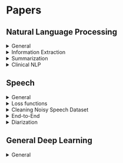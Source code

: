 Papers
=================


## Natural Language Processing


<details><summary> General </summary>

[Natural Language Processing with Small Feed-Forward Networks](https://arxiv.org/pdf/1708.00214v1.pdf) (google 2017)

Shows that small shallow ffNN can achieve good results
Uses character embedding rather than word

**Explores:**  
Quantization  
Bloom Mapped word clusters  :punch:  
Selected features: character bigram features :punch:  
Pipelining(Using an auxiliary task)  

**For Diff NLP tasks**  
Language Identification  
POS tagging  
Word Segmentation  
Preordering    
</details>


<details><summary> Information Extraction </summary>

Types:
- Event Extraction:
	- that it can have several event
types and multiple events per input.
- Information Extraction:
	- In general we assume, we only have a single event type and assume
there is zero or one event mentioned in the input,
which is an easier task

Datasets
- IE Datasets:
	- ATIS:
	  - ~5k training, ~900 testing
	  - natural language requests to a simulated airline booking system
	  - Each word is labeled with one of several classes, e.g. departure city, arrival city, cost, etc.
	- MIT restaurant:
		- ~7600 train, ~1500 testing
		- Ratings and amenities
		- 10 fields
	- Movie corpus:
		- ~9700 train, ~2400 testing
		- Actors and plots
		- 8 fields
	- Above 3 contains token-level labels in BIO format
- EE datasets:
	- ACE 2005 dataset:
		- :punch:

Approaches:
- Closed or Traditional IE:
	- purely supervised learning with engineered word-level and syntactic features
	- weakly supervised multiple-instance learning:
		- where negative examples are automatically generated from non-annotated entity pairs within a
	sentence. 
		- small size of many annotated datasets: bootstrapping supervised systems from a high-precision
	seed patterns
		- Some contributions brought this approach to the extreme, with
	**self-training methods** that automatically generate their own training data
		- One of the major issues with semi-supervised approaches, both bootstrapped
	and self-supervised, is **semantic drift**, which occurs when erroneous patterns are
	learnt and lead to erroneous triples which, in turn, generate problematic patterns
	where the meaning of the original pattern is substantially altered.
		- NELL “never-ending learning” paradigm.
	- distant supervision paradigm:
		- distantly supervised systems generate a lot of noisy pattern-based features using triples from (possibly human-contributed) knowledge resources, and then combine all these features using supervised classifiers.
	- Statistical Relational Learning paradigm:
		- to couple actual IE with relational inference over knowledge
	bases (Wang and Cohen, 2015), or leverage end-to-end deep neural network models
	to frame the relation extraction task
- Open IE:
	- not only is it fully unsupervised, but it does not even rely on a
	predefined entity or relation inventory at all. 
	- open and unconstrained extraction of an unspecified set of relations, which is not
	given as input, but rather obtained as a by-product of the extraction process. The
	sole input of an OIE system is a large, usually Web-scale, textual corpus.
	:punch:
- Universal schemas:
	- combination of open and closed IE
	- :punch:

[End-to-End Information Extraction without Token-Level Supervision](https://aclweb.org/anthology/W17-4606) (TUDenmark, Tradeshift 2017)

Code: https://github.com/rasmusbergpalm/e2e-ie-release

IE without token level labels using pointers \
Achieve results close to baseline which is uses token-level labels

Baseline:
- 2 layer, Bi-LSTM -> LSTM (128 hidden, 128 emb, Adam)
- BIO labels
- AITS F1: 0.9456

Data:
- Joined multiple output for single lable with commas (multiple diestination)
- Used frequent 10 labesl for ATIS, and all the labels from MIT and Movie corpus.
- prepend inputs with commas to get in the output, LOL

Proposed model:
- Different implementaiton that the originial pointers
- Output is content rather than the position :punch:
- 1 shared encoder
- K decoders one for each type of information to be  extracted
- The output at each time step is a probability distribution over one-hot encoded input.

Modifications:
- For restaraunt data:
	- the parametes were doubles and droupout was used
	- Added "summarizer LSTM" to each decoder ? :punch:
	- last hidden state of summ LSTM is appended to each input of the summarizer

Related work:
- EE model:
	- :punch: Nguyen et al. (2016)
- Generate word level tokens using searching similar words

Cons:
- can only produce words in the input, shouldnt normalize the input data (dates)


[Attend, Copy, Parse End-to-end information extraction from documents](https://arxiv.org/pdf/1812.07248.pdf) (Tradeshift 2017)

Extract information from images of business documents, invoices \ 
Uses images, words and the word's position to extract output strings \
Some modification in loss function and regularization which might be interesting :punch:


</details>








<details><summary> Summarization </summary>

http://nlpprogress.com/english/summarization.html

Datasets:
- Coversation Dataset: AMI corpus
- The Argumentative Dialogue Summary Corpus
(Misra et al. 2015) consist of 225 summaries, 5
different summaries produced by trained summarizers, of 45 dialogue excerpts on topics like gun
control, gay marriage, the death penalty and abortion. This was used for experiments and evaluations.
- CNN/Daily Mail Dataset
The dataset used by See et al. (2017) was the
CNN/Daily Mail dataset (Hermann et al., 2015;
Nallapati et al., 2016), which contains online
news articles (781 tokens on average) paired with
multi-sentence summaries (3.75 sentences or 56
tokens on average).
- The DUC corpus8
comes in two parts: the 2003
corpus consisting of 624 document, summary
pairs and the 2004 corpus consisting of 500 pairs.
- Gigaword corpus contains about 3.8M training examples

Compared to MT, here the target is shorter than the input, we want a lossy translation and one-to-one word level alignemnt is less obvious here

Two types of repetition avoidance:
- Intra-decoder attention as used in the above-mentioned paper, to let the decoder access its history (attending over all past decoder states).
- Coverage mechanism, which discourages repeatedly attending to the same area of the input sequence: See Get To The Point: Summarization with Pointer-Generator Networks by See and Manning for the coverage loss (note that the attention here incorporates the coverage vector in a different way).

Trends:
- Extractive sentence selection
- RL loss + ML loss
- Pointer generator
- coverage mechanism
- Intra-decoder attention
- Embedding sharing across encoder, decoder input, and decoder output.
- Initialization with pre-trained word embeddings.
- Teacher forcing ratio.


[Automatic Community Creation for Abstractive Spoken Conversation Summarization](https://www.aclweb.org/anthology/W17-4506) (Italy, 2017)

Poorly written paper. \
This paper focuses on Template based summarization which needs links between summary and conversation (we need this anyway). \
Describes a way to find links from human generated summary and conversation which can be used for training.

Pipeline: Community creation, template generation, ranker training, and summary generation components.

Template generation: Generate templates from summaries by (POS tagging -> dependency parsing -> wordnet -> clustering -> word graph algorithm

Community creation: Similar to topic extraction. Here they explore different way to cluster sentences

Summary generation: topic segmentation, template identification (for each topic I guess), extract slot fillers, fill the template with fillers

Sentence Ranking: Ranking filled template sentences with n-grams pos and tokens. This is dont to prevent repetetion of information.


[A Neural Attention Model for Sentence Summarization](https://aclweb.org/anthology/D15-1044) (FB, 2015)

Dataset: headline generation in Gigaword 4 million articles and DUC-2004,2003 shared task \
One of the first good deep learning based abstractive summarization paper

The model shows significant performance gains on the DUC-2004 shared task compared with several strong baselines.

attention-based encoder + beam-search decoder \
Fixed vocabulary \
Output length is fixed \
Abstractive summarization = finding optimal sequence of N words from vocaublary \
Extractive summarization = finding optimal sequence of N words from input (this can be sentence compression if we place constrains on the output sequence order) \
Here they generate yi+1 using input x, and previous c window summary yc by using conditional log prob and markov assumption. \
Modelling the local conditional distribution. -> conditional language model (neutal machine translation) \

Neural machin translation: models the distribution directly instead of spliting and estimating individually. \

Here the encoder takes yc and x as input to produce prob of yi+1.

They consider:
- bag-of-words enc
- conv encoder
- attention enc

Decoding:
- viterbi decoding, is tractable but takes a lot of time.
- replace argmax with greedy/deterministic approaches- although bad is effective and fast.
- beam serch is an comprimise between the two (here it is simpler than phrase-based MT)

Extension:
- this is bad for unseen proper nouns 
- To solve this they add additional feature to the final word probability and combine them with weight to get the final score. 
- these features encourage using a word from the input.

"The minibatches
are grouped by input length. After each epoch, we
renormalize the embedding tables"


[Abstractive Text Summarization using Sequence-to-sequence RNNs and Beyond](https://arxiv.org/pdf/1602.06023.pdf) (IBM, 2016)

Gigaword, DUC, CNN daily mail

Attentional EncoderDecoder Recurrent Neural Networks \
We
propose several novel models that address
critical problems in summarization that
are not adequately modeled by the basic
architecture, such as modeling key-words,
capturing the hierarchy of sentence-toword structure, and emitting words that
are rare or unseen at training time.

Basic model:
- The encoder consists of a bidirectional GRU-RNN
- decoder
consists of a uni-directional GRU-RNN with the
same hidden-state size as that of the encoder
-  attention mechanism over the source-hidden
states and a soft-max layer over target vocabulary to generate word
- Large vocabulary trick: decoder-vocabulary of each mini-batch is restricted to words in the source documents of that
batch.
- In addition, the most frequent words in the
target dictionary are added until the vocabulary
reaches a fixed size.
- reduces softmax size (computational bottle-neck) and helps modelling by restricting vocab

Extensions:
- Keyword capturing: word-embeddings-based representation of the input document and capture additional linguistic features for encoder
- Switching Generator-Pointer
- Hierarchical Document
Structure with Hierarchical Attention: if source is long: bi-dir RNNs on the source side, one at the word level
and the other at the sentence level. The attention
mechanism operates at both levels simultaneously.
- sentence positional embedding
- If the summary is long there is a repetition problem- Use temporal attention to solve it "keeps track of past attentional weights
of the decoder and expliticly discourages it from
attending to the same parts of the document in future time steps"

[Get To The Point: Summarization with Pointer-Generator Networks](https://arxiv.org/pdf/1704.04368.pdf) (brain, 2017)

A subset of IBM, 2016 paper. Explores pointer generator and coverage mechanism. \
Scores are better than their paper though: 
"Those works train their pointer components to activate only for out-of-vocabulary words
or named entities (whereas we allow our model to
freely learn when to use the pointer), and they do
not mix the probabilities from the copy distribution and the vocabulary distribution. We believe
the mixture approach described here is better for
abstractive summarization"


[Controlling Decoding for More Abstractive Summaries with Copy-Based Networks](https://arxiv.org/abs/1803.07038) (stonybrook ,2018)

:punch:

analysis on pointer-generators

[A DEEP REINFORCED MODEL FOR ABSTRACTIVE SUMMARIZATION](https://arxiv.org/pdf/1705.04304.pdf) (salesforce 2017)

RL loss + ML loss \
uses pointers too

:punch:

[Generative Adversarial Network for Abstractive Text Summarization.](https://arxiv.org/pdf/1711.09357.pdf) (china, 2017)

G: attention + pointer generator network

1. Train G till -- more realistic and high quality summaries
2. Train and fix D
3. Train G

D: CNN + max-overtime pooling

G: loss = policy gradient + maximum likliehood \
pg: REINFORCE algorithm and take the estimated probability of being human generated by the discriminator D as the reward -- Since the Discriminator can only score a fully generated sequence, following (Yu et al. 2016), we use Monte Carlo Tree Search (MCTS) to evaluate the reward for an intermediate state :punch:

D: usuall loss

Added Trigram avoidance and quotation weight alleviation


[Toward Controlled Generation of Text](https://arxiv.org/pdf/1703.00955.pdf) (CMU, 2018)

"Very few recent attempts of
using VAEs (Bowman et al., 2015; Tang et al., 2016) and
GANs (Yu et al., 2017; Zhang et al., 2016) have been made
to investigate generic text generation, while their generated
text is largely randomized and uncontrollable. -- we focus on generating realistic sentences,
whose attributes can be controlled by learning disentangled
latent representations"

Challenges:
- "A first challenge comes from the discrete nature of text
samples. The resulting non-differentiability hinders the use
of global discriminators that assess generated samples and
back-propagate gradients to guide the optimization of generators
in a holistic manner, as shown to be highly effective
in continuous image generation and representation modeling"
- "Another challenge for controllable generation relates to
learning disentangled latent representations. Interpretability
expects each part of the latent representation to govern
and only focus on one aspect of the samples. "

Contributions:
- "We base our generator on VAEs in combination
with holistic discriminators of attributes for effective imposition
of structures on the latent code."
- "End-to-end optimization
is enabled with differentiable softmax approximation"
- "The probabilistic encoder of VAE also functions
as an additional discriminator to capture variations
of implicitly modeled aspects, and guide the generator to
avoid entanglement during attribute code manipulation"
- "our method enables to use separate
datasets, one with annotated sentiment and the other with
tense labels"



[Summarization of Spoken Language—Challenges, Methods, and Prospects](www.cs.cmu.edu/~./zechner/ezine.ps) (CMU 2002)

Types:
- extracts vs abstracts
- indicative vs informative
- generic vs query-driven
- single vs multi-document
- background vs just-the-news
- single vs multiple topic
- single vs multi-speaker
- text vs multi-modal
- selecting sentences/clauses vs condensing within sentences

challenges:
- disfluencies
- identifying units
- cross-speaker coherence and distributed information
- speech recognition errors

prosody-based emphasis detection :punch:

</details>












<details><summary> Clinical NLP </summary>

[GRAM: Graph-based Attention Model for Healthcare Representation Learning](https://arxiv.org/abs/1611.07012) (GaTech, 2016)

supplements electronic health records (EHR) with hierarchical information inherent to medical ontologies
GRAM represents a medical concept as a combination of its ancestors in the ontology via an attention mechanism.
Testing on rare disease prediction and heart failure.

medical codes as DAG, then use embedding for all leaf nodes (nodes with meaning full concepts) and visit one-hot embedding to generate a vist vector (process incoporates attention mechanism). Finally use the vist vector to predict stuff.


[Revealing the Structure of Medical Dictations with Conditional Random Fields](http://www.aclweb.org/anthology/D08-1001) (2008, medical univ vienna) [Identifying Segment Topics in Medical Dictations](http://www.aclweb.org/anthology/W09-0503) (2009, medical univ vienna)

Formatting the dictations considering structure and formating guidelines

related to:
* Linear text segmentation :punch: Lamprier 2008
* text classification for section detection
* dynamic programing methods for formating :punch: Matsuov 2003

mapping annotated data to dicatations need care for repeted words, punctuation, recog errors and meta instructions
hand coded features for each time step

Classifiers:
* CRFs based multiple label chains: BIO tagging without Outside label
  - Better accuraccy but high training time
* SVM based multi class
  - Lower accuraccy wuth small training time

Can Combine both the approaches by using results of SVM as input to CRFs


[Deep EHR: A Survey of Recent Advances on Deep Learning Techniques for Electronic Health Record (EHR) Analysis](https://arxiv.org/pdf/1706.03446.pdf) (UofF 2017)

types of EHRs:
* basic EHRs without clinical notes
* basic EHRs with clinical notes
* comprehensice systems
* tagging using HMM (generative), CRFs (discriminative) and multilable classification

EHR Information Extraction (IE): Extracting information from clinical notes which is unstructed
* Single Concept Extraction: Tag each words into categories
  - RNNs out perform CRFs
* Temporal Event Extraction: Notion of time to extracted EHR concepts
  - RNNs perform okish
* Relation Extraction: Relation between EHR concepts
  - Autoencoder generated inputs to CRFs -> sofart
* Abbreviation Expansion: 
  - custom word embedding using medical articles

EHR Representation Learning: mapping codes for medical concepts
* concept representation: learn EHR concept vetors to capture similarities and clusters in medical clusters using sparse medical codes
  - Embeddings
  - Latent Encoding: AEs, RBMs are better at encoding
* Patient Representation: Getting vector representations of patients
  - embeddings or AEs (on ordered sequences of codes)
    - can be used to predict unplanned visits
    - [Med2Vec](#med2vec)
  - LDAs on clinical notes
  - Embeddings
    - Sentence embedding on clinical notes
    - patient temporal diagnosis (better than the intervention codes)
    - intervention codes
* Outcome Prediction:
  - Static or one-time prediction: using data from single encounter
    - classification using embeddings (best)
    - embeddings learned from full EHR data is better than using diagnostic codes
  - temporal outcome prediction: over a period of time
    - CNN on temporal matrices of medical codes
    - LSTMs (target replication and auxiliary targets :punch: paperref49)
    - Predicting Doctor's behavior
    - Postoperative responses
* Computational Phenotyping: better disease descriptions from data
  - New phenotype discovery
    - AEs on raw data
    - CNN and patient representation
  - improving existing definitions: 
    - using supervise learning
    - LSTMs
* Clinical Data De-identification: removing personal data from clinical data in EHR
  - LSTM with character level + word level embeddings
  - ensemble of RBMs
  - NERs
  
Interpretability: clinical domain transparency is important  
linear models still dominate clinical informatics  
lack of interpretability is a imp limitation
* Maximum activation: in image processing
* Constraints: 
  - [Med2Vec](#med2vec)  
  - non-negativity on learned code representions then examining k most significant elements
  - non-neg on weights
  - structural smoothness by using hierachial features :punch: paperref23
* Qualitative clustering: 
  - visualization using t-SNE
* Mimic Learning
  - Train a new model using data and deep net

Summary and future work:
* Data hetrogenity: (text, codes, billing info, demographics)
* Irregular measure: varying time scale
* Clinical text: difficult to use
  - Extracting structure
    - [Medical entity identificaion](#medent), 
    - [medical event det](#medevent),
    - paperref34 Ner in clinical text :punch:
    - [Clinical temporal information extraction](#clintemp)
    - [Clinical relation extraction](#clinrel)
    - [Learning embeddings for clinical abbr expansion](#clinabbr)
* patient de-identification
* Benchmarks: Different dataset used in diff works
* Interpretability

:punch: incremental training prcedure (adding neurons to the final layer)


[“Exploiting Task-Oriented Resources to Learn Word Embeddings for Clinical Abbreviation Expansion](https://nlp.cs.rpi.edu/paper/bionlp15.pdf) RPI, 2015

Abbr are ambiguous especially in intensive care  
embedding for abbr and their expansion should have similar embedding

:trollface:


[Brundlefly at SemEval-2016 Task 12: Recurrent Neural Networks vs. Joint Inference for Clinical Temporal Information Extraction](https://arxiv.org/pdf/1606.01433.pdf) Stanford 2016

phase 1: text span of time and event expression in clinical notes  
  - joint inference-based approach outperform naive RNN
  - timeline ordering of all events in a document
  - Using DeepDive framework (zhang 2015) :boom:  

phase 2: relation btw an event and its parent document creation time
  - combination of data canonization and distance supervision rules  
 
rel Event:
* crf for taggind and svm for recog of event attr  
rel TIMEX:
* rule based + ML  
rel TLink:
* crf, ml
rel with NN are the best
  
:trollface:


[“Clinical Relation Extraction with Deep Learning](https://pdfs.semanticscholar.org/7fac/52a9b0f96fcee6972cc6ac4687068442aee8.pdf) Harbin China 2016

Relations between medical concepts  
Concept identification (NER) -> relation classification using CRFs

Relations:
* problem-treatment
  - treatment imporves problem
  - ...
* problem-test
  - test reveals problem
  - ...
* problem-problem
  - problem incdicates problem 
  - ...

:trollface:


[Structured prediction models for RNN based sequence labeling in clinical text](https://arxiv.org/abs/1608.00612) UofM, Aug 2016

Extraction of medical entities such as medication, indication, and side-effects from EHR narratives  
RNN based feature extractors  
Model CRF pairwise potentials using NN

Usually ppl use CRFs, HMMs, NN for information extraction from unstructed text  
Graphical models predict entire label sequence jointly but require hand crafted features for good results  
NN can find patterns but predict word label in isolation

Huang et al. 2015 combined CRFs and NN for NERs :punch: :boom: (not good on exact phrase labelling)

Challenges: 
* extraction of exact medical term is important
* Long tail stuffs are also important
* Long term dependencies between text terms

** Private dataset?

models:
* m1: embedding + Bi-LSTM + softmax (baseline)
* m2: embedding + Bi-LSTM -> CRF  
unary potential (lstm output) + binary potential (matrix)
using matrix is bad (long tail)   
* m3: embedding + Bi-LSTM -> CRF (pairwise modelling) 
1D CNN (2\*1) for modelling binary potential  
* m4: Approximate skip-chain CRF  
skip-chain to get long term dep :punch: sutton & mccallum 2006  
Exact inference is intractable -> approx sol  
every iteration of grad des need multiple Belief propagation loop iteration -> costly  
lin et al, 2015 :punch: solves it... this paper uses a variation of lin's work  
:boom: read more  

Labels
* Medical event
  - drug name
  - disease
  - ... 
* Attributes
  - severity
  - routine
  - ...
  
Skip-Chain CRF Precision - 0.8210 for strict and 0.8632 for relaxed evaluation

Sentence Level RNN


[Bidirectional RNN for Medical Event Detection in Electronic Health Records](http://www.aclweb.org/anthology/N16-1056) UofM, June 2016

SofArt uses CRFs  
Obj: RNNs outperform CRFs for medication, diagnosis and adverse drug event

EHRs are noisy, have incomplete sentences/phrases, and irregular use of language, have lots of abber ...   
graphical model does not use long term informations  

** good related work ** :boom:  
** Private dataset  ?   

Labels:
* Medication
  - Drugname, Dosage, Frequency, Duration and Route
* Disease
  - ADE, Indication, Other SSD, Severity

methods:
* emb + BiLSTM
* emb + GRU
* CRF-nocontext (BIO tagging scheme :punch: :boom:)
* CRF-context(context= 2 BoW rep of sentence) (BIO tagging scheme)

Both sentence and document level RNN

RNN > CRF
Best (GRU-document) recall (0.8126), precision (0.7938) and Fscore (0.8031)


[Multi-layer Representation Learning for Medical Concepts](https://arxiv.org/abs/1602.05568) Feb 2016, GaTech + children healthcare atlanta

diagnosis, procedure, and medication codes  
EHR database with >3m visits  
** What does other papers use ?  

Other baselines:  
* GloVe
  - uses global co-occurence matrix (sparse)
  - less computationally demading than skip gram
  - uses weighting function thus but might require large tunning effort
* stacked AE
* Skip gram :punch: paperref 25 (skipgram, 2013 > word2vec (2013))
  - goal is to find a rep for word wt such that we can predict the nearby words
  - Skip-gram tries to maximize the softmax probability of the inner product of the center word’s vector and its context word’s vectors
  - ppl used hierarchial sofmax and negatice sampling to get faster training
  
health care hand eng feature rep paperref 32 16 36 :punch:  


:boom:
</details>







## Speech



<details><summary> General </summary>


[A time delay neural network architecture for efficient modeling of long temporal contexts](speak.clsp.jhu.edu/uploads/publications/papers/1048_pdf.pdf) (Povey, 2015)    +
[JHU ASPIRE SYSTEM : ROBUST LVCSR WITH TDNNS, IVECTOR adaptation and RNN-LMs](https://www.danielpovey.com/files/2015_asru_aspire.pdf) (Povey, 2015)

3-fold reduced frame rate \
TDNN faster than rnns because of parallizations and subsampling \
data augumentation using reverberation, speed peturbation (not helpful) and volume peturbation (multi-condition training is very important)

iVector features: 
- normalize test with training stats
- iVector extraction in this dataset doesnt do well if the speech segment contains even a small part of silence (use VAD or two-pass decoding to remove it)

TDBB trained with greedy layer-wise supervised training on 18 gpus with model averaging techniques \
Trained using sMBR with MPE + insertion penality error \
GMM-HMM AM model used to generate CD state alignments

Used CMUdict for training lexicons with multiple pronunciations also modelling inter-word silences \
3-gram LM used for decoding with 4-gram used for rescoring the lattice \
N-gram LMs trainined by using 3M words of the training transcripts later interpolated using the 22M words of the Fisher English transcripts ? :punch: \
RNN-LM lattice rescoring using context vector instead of words

6 layers TDNN with unsymmetric context window

Modified sMBR better than sMBR \
Modified sMBR still prone to insertion errors \
70% of the test data had modified sMBR better than cross-enrtopy \
for 30% cross-entropy was much better than modified sMBR




[CLDNN-HMM](https://www.semanticscholar.org/paper/Convolutional-Long-Short-Term-Memory-fully-connect-Sainath-Vinyals/56f99610f7b144f55a511da21b74291ce11f9daf)
:punch:


[EFFICIENT LATTICE RESCORING USING RECURRENT NEURAL NETWORK LANGUAGE MODELS](http://mi.eng.cam.ac.uk/~mjfg/xl207_ICASSP14a.pdf) (cambridge) (2014)

Rescoring methods:
* n-gram style clusteing of history contexts
  - data sparsity issues
  - large context leads to exponential size growth
* distance in hidden history vectors
  - [RNNLM](#rnnlm) & and FFNNLM :punch: readmore

:trollface: readmore



[Prefix Tree based N-best list Re-scoring for Recurrent Neural Network Language Model used in Speech Recognition System](https://pdfs.semanticscholar.org/5f59/1b7043deefbc3f3af19b6efeb97c2a80d27c.pdf) China 2013 

RNNLM is time consuming so is used to resore only some of the n-best list

* obj: Speed up RNNLM when used to rerandk a large n-best list
* Prefix Tree based N-best list rescoring (PTNR)
  - avoid redundant computations
  - [Bunch Mode](#bunch-mode)

related:
* FFLMs -> faster paper10ref :punch:
* RNN-ME -> RNN on large dataset paper12ref :punch: 
* RNNLM -> First pass decoding by conv Weighted first pass transducer :punch:

PTNR:
* Represent hypothesis in a prefix tree thus all the LM prob for the nodes can be computed in a single forward pass preventing any redundant computation.
* Each node in the tree needs to store only hidden value and its state (if the node is not explored)

- Bunch Mode
(block operations)
* speeding up training o0f FF-NNLM
* several words are processed at the same time using matrix\*matrix multiplcation rather than vector\*matrix multiplication
* Uses BLAS library
* 10 times faster training with slight loss of perplexity

PTRN + Bunch Mode slightly complicated using class-based RNNLM #paper11ref :punch:

ASR here uses two-pass search strategy:
* first pass: decoder uses weak LM (3-gram lm) to generate multiple recog hypothesis -> word lattice
* word lattice -> n-best hypothesis
* second pass: powerful LM used to re-score hypothesis -> best hypothesis

Acoustic modelinhg and feature settings as done in :punch: paperref25
setting training param in :punch: paperref28
Rescoring using linear combination of 4-gm lm and rnnlm -> 1.2% WER reduction using 100-best list
Much faster than standard rescoring approach. Speed up increases with n in n-best list

</details>










<details><summary> Loss functions </summary>

[Purely sequence-trained neural networks for ASR based on lattice-free MMI](https://www.danielpovey.com/files/2016_interspeech_mmi.pdf) (Povey, 2016)

MMI denomenator computation without using lattice ie on all possible word labellings \
3-fold reduced frame rate \
Phone-level LM for speed \
On GPU

:punch:


[BOOSTED MMI FOR MODEL AND FEATURE-SPACE](https://www.danielpovey.com/files/icassp08_mmi.pdf) (Povey, 2008)

MMI - maximize the posterior prob of correct utter given our model/all other utter (discriminative)

modify the objective funtion to take the accuraccy of the sent3ence into consideration -> this makes BMMI very similar to MPE.
Accuraccy for all the sentences are computed per phone. And similat to MMI we compute statistics using forward-backward algo to train it.

Also uses I vector smiootheninig on statistics accumulates. We back of to ML estimates


[A NOVEL LOSS FUNCTION FOR THE OVERALL RISK CRITERION BASED DISCRIMINATIVE TRAINING OF HMM](https://pdfs.semanticscholar.org/de8c/eb72bf54293959813c101c4f7ce54fbd3a20.pdf) (University of Maribor, 2000)

MBR training of ASR systems \
MBR minimizes expected loss

aim to directly max word recog accuraccy on training data

generally MAP is used for ASR argmax w P(w|o) = argmax_w p(o|w) * p(w) \
p(o|w) is AM, with HMM it becomes p(o_r | theta_r) for which MLE give best theroritically. practically they use MMI or MCEE (Min classification error estimation). \
Modification of MCEE is ORCE overall risk creterion estimation. 


In this paper they extend ORCE objective to continuous speech recognition and use a non-symmetrical loss using the number of I, S, D in WER calculation instead of 1/0 loss.

experiments on TIMIT dataset on HMM.


[Hypothesis Spaces For Minimum Bayes Risk Training In Large Vocabulary Speech Recognition](https://pdfs.semanticscholar.org/0687/573a482d84385ddd55e708e240f3e303fab9.pdf) (University of Sheffield, 2006)

State-level MBR training

MBR training good for large vocab HMMs, implementation needs hypothesis space and loss fn. \
MMI is better than MLE training of AM (HMMs) \

minimum phone error can be interpreted as MBR when phone sequence forms hypothesis space -> better than MMI \

Lattice-based MBR -> constraining the search space to only those alignments specified by the lattice \
to do this we need l(w_reference, arc_i) is  difficult.

a solution explored here is comming up with Frame Error Rate FER.

[Tree-Based State Tying for High Accuracy Modelling](www.aclweb.org/anthology/H94-1062) (Cambridge, 1994)

Data insufficiency occurs when using cross-word triphones. To solve this ppl use state-tying. \
Rather than using a data-driven clustering approach the work suggests tree-based state tying which can be used for unseen phones as well.

Process of building a tied-state HMM system:
- 3 state l-r monophone model with single guassian output density is trained
- using the same state output distribution a CD triphone model is trained with new and tied transition matrix.
- for all triphones from the same monophone the corresponding states are clustered and thus the parameters are tied
- number of mixture componenets in each state are incerased untill a stopping creteria

Tree-based clustering:
- for all triphones from the same monophone every state is clustered using a decision tree. 
- tree is based on increase in log-likelihood
- The questions vary from lingustics properties of the left and right context phones to set of phones

[Subphonetic Modeling for Speech Recognition](https://core.ac.uk/download/pdf/22876656.pdf) (CMU, 1992)

Advocates for state-level (output-distribution level) parameter sharing instead of model-level and the use of state-dependent senones. \
Senones alow parameter sharing/reduction, pronunciation optimization and new word learning 

After generating all the word HMM models, cluster the senons and generate the codebook. Then replace the senones with nearest ones in the codebook. \
The clustering start by assuming all the data points are seperate clusters then a pair are merged if they are similar (If the entropy increase is small after merging then two distributions are similar). 

Explores 3, 5, 7 state triphone models and finds than 5 is the most optimal one 

</details>











<details><summary> Cleaning Noisy Speech Dataset </summary>

[A RECURSIVE ALGORITHM FOR THE FORCED ALIGNMENT OF VERY LONG AUDIO SEGMENTS](http://citeseerx.ist.psu.edu/viewdoc/download?doi=10.1.1.649.6346&rep=rep1&type=pdf) (Cambridge, 1998)

A recursive alignment with ASR + restricting dictionary and LM \
Introduces the concept of anchors with island of confidences \
Dictionary (phonetic) is built using CMU public domain dictionary plus an algo \
A simple LM with word pair and triple model for the transcript specifically

Number of consecutive word matches needed for confidence islands is in the early point of the recursion to reduce the possibility of error in the early stage as it can affect the entire pipeline.

Used for indexing the audio using the words in the audio file. Error of 2 sec is tolerated.

General discussion:
- Viterbi is time consuming for long audio and if it gets an error it will make it completely wrong.
- increasing the beam search helps viterbi but it only scales for short audio

[A SYSTEM FOR AUTOMATIC ALIGNMENT OF BROADCAST MEDIA CAPTIONS USING WEIGHTED FINITE-STATE TRANSDUCERS](https://homepages.inf.ed.ac.uk/srenals/pb-align-asru2015.pdf) (univ of Edinburgh, 2015)

Two pass algorithm for align speech to text

General methods:
- iterative approach to identify increasingly reliable confidence islands
- using a biased language model plus may be a background LM + DP alignment
- For low resource cases, train AM from the alignment audio and adapt it to aligned ones
- weak constraints on AM decoding
- using dynamic time warping using TTS systems
- Strong constraints on decoding using factor automaton which alows only contiguous strings from the training text (good one)

ALgo:
- First pass: use WFST based decoder to get a transducer with some modifications to allow insertions and null words
  - this alows to constraint the words but not the order (efficient)
  - but is bad in dealing with deletions, i.e. words present in text but not in audio
- Second pass: (not clear) resegment the data + extending and joining segments where there were missing words, generate factor transducer. Output from this is considered as the final output without any further text-to-text alignment.

AM training: 
- after the alignment the AM was trained using only data with word-level Matching Error rate less than 40%
- during the starting of the two pass AM was trained using MER less than 10%

Done on MGB challenge data

</details>












<details><summary> End-to-End </summary>

[Towards End-to-End Speech Recognition with Recurrent Neural Networks](http://proceedings.mlr.press/v32/graves14.pdf) (graves, 2015) 

Modified CTC objective function. Instead of MLE, this version is trained by directly optimizing WER.
Done using samples to approximate gradients of the expected loss function (WER).

No lattice level loss here.




[Connectionist Temporal Classification: Labelling Unsegmented Sequence Data with Recurrent Neural Networks](https://www.cs.toronto.edu/~graves/icml_2006.pdf) (Graves, 2006)

First version of CTC.

b + L -> L'
prefix search decoding (works fast if the peaks at the output are around mode)
insert blanks at every pair of labels at the network output
customized forward-backward algo

MLE training of the network objective fn = - sum(x,z)_in_S ln(p(z|x))

TIMIT data + BLSTM
higher level of training noise is optimal here (guassian noise added at the input to improve generalization)

Doesnt model inter-label dependencies explicitly
Gives approximate segmentation not exact

[Optimizing expected word error rate via sampling for speech recognition](https://arxiv.org/abs/1706.02776) (Google, 2017)

Define word-level Edit-based MBR (EMBR) on lattice generated during SMBR.\
they do it by using monte-carlo samples from the lattice to approximate the gradient of the loss function which is in the form of an expectation.\
Similar to Reinforce.

Gradient has the form (average loss - loss of state i) so cannot be used during the starting phase of the training.

Generalized version of sample based loss derived in the CTC,2015 paper. Where the CTC paper doesnt use lattice level loss function.




[Listen Attend and Spell (2015) Google Brain](https://arxiv.org/abs/1508.01211)

10.3, 14.5% WER compared to 8% state of the art [cldnn-hmm](#cldnn-hmm)

Dataset: Google voice search tasl

* Listner(PBLSTM) -> Attention (MLP + Softmax) -> Speller (MLP + Softmax) -> Characters
* No conditional independence assumption like CTC 
* No concept of phonemes
* Extra noise during training and testing
* Sampling trick for training PBLSTM
* Beam search(no dictionary was used 'cause it wasnt too useful) + LM based rescoring (very effective) 
[Know about rescoring](#rescoring-1)
* Async stoc gradient descent [aync](#asyc)

- Suggestions
	* Convolution filters can improve the results [TODO](#20paper) :punch:
	* Bad on short and long utterances [TODO](#15paper) :punch:


</details>











<details><summary> Diarization </summary>
  
[Deep Learning Approaches for Online Speaker Diarization](http://web.stanford.edu/class/cs224s/reports/Chaitanya_Asawa.pdf) (2012)

[SPEAKER DIARIZATION WITH LSTM](https://arxiv.org/pdf/1710.10468.pdf) (google, 2018)

usually ppl use i-vector based audio embedding tech
paper explores d-vector based approach (nn based audio embedding)

usuall system:
1. speech segmentation (short speech sections of same speaker)
2. audio embedding (MFCCs, speaker factors, i-vectors)
3. clustering
2. resegmentation (refining)

recently nn based embedding's use in speaker verification outperform i-v tech (text dependent)

this paper use a lstm-based approach with non-parametric spectral clustering algo
paper also aguments spectral clustering algo :punch:
paper somewhere uses Voice Activity Detector (VAD) to find speech seg from audio

Clustering:
- online (labels for each segments as soon as they are available)
- offline (after all segments are available)

Challenges:
- non-guassian dist (imp assumption in k-means clustering)
- cluster imbalance (one speaker might speak all the time)
- Hierarchial structure (speakers in diff category, some are easy to differentiate)

evaluated using DER (diarization error rate)

</details>












## General Deep Learning
<details><summary> General </summary>

The noisy channel model is a framework used in spell checkers, question answering, speech recognition, and machine translation. In this model, the goal is to find the intended word given a word where the letters have been scrambled in some manner.

[Async stoc gradient descent](http://www.ijcai.org/Proceedings/16/Papers/265.pdf)
:boom:



[Batch Normalization: Accelerating Deep Network Training by Reducing Internal Covariate Shift](https://github.com/saiprabhakar/Papers/blob/master/files/1502.03167v3.pdf)
- Problem: Internal covariance shift
	* Distribution of each layer changes as the parameters of its previous layers are updated this makes training slow and needs less learning rate.

- Solution: BN
	* Makes normalization a part of architecture
	* Lowers training time. Higher learning rate can be used. Sometime eliminates the need for Dropout
	* Fights vannishing and exploding gradients because of normalization (scale of weights doesnt matter)

- Covariance shift 
	* When the distribution of input to a learning system chages (whole system as a whole)
	* Usually handled by domain adaptation
	* ICS is an extenstion when part of it changes

- Notes
	* Training is faster in general if the inputs are whitened (line tras to have 0  mean and sigma = 1 and decorrelated)
	* Ignoring the BN during gradient descent is bad idea since it leads to explosion of parameters like bias terms
	* There were previous less successfull attemps on this idea
	* Simply normalizing layers can constrain them. For example normalizing simoid layer would constrain them to the linear portion their nonlinearity. **So they introduced additional parameter (gamma and beta) to make sure the normalization can represent identity transformation.**
	* Incase of Conv layer, we need to follow conv property. Different elements of the same feature map, at diffrent locations are notmalized the same way. We learn gamma and beta per feature map and not per activation.
	* Applied BN before nonlinearity, where as standardization (2013) was after then nonlinearity.

- Further possible extensions
	* Similarity between BN and standardization
	* Extension to RNNs (where vanishing and exploding gradients are more severe)
	* More theoritical analysis
	* Application to domain adaptation

---

[ModDrop: adaptive multi-modal gesture recognition](https://arxiv.org/abs/1501.00102)
- Notes
	* Modalities (as a whole) are dropped with a probability during training
	* They are trained without fusing during pretraining and are not droped at this point
	* cross modal connections are introduced at training stage
	* Dropping is only at the input layer
	* Rescaling?

- Notes from citation
	* Out Performs Dropout
	* Combining with dropout gives higher performance


[Modout: Learning to Fuse Modalities via Stochastic Regularization](http://openjournals.uwaterloo.ca/index.php/vsl/article/view/103)
- Notes
	* Learns the probability of fusing modalities
	* Connection between modalities btwn adjacent layers are dropped with a probability
	* Dropping can be done in any layer
	* No. of extra parameters to learn are small Nm x (Nm-1), where Nm is the number of modalities
	* Very similar to **Blockout**


[Input Convex Neural Networks](https://arxiv.org/abs/1609.07152)
- Notes
	* Under certain condition of weights and nonlinearity a neural network will be convex in certain inputs/outputs, so we can efficiently optimize over those inputs/outputs while keeping others fixed

- Fully input convex neural networks
	* Convex interms of all the inputs
	* Conditions: non-negative weights (restricts the power of the network) and non-decreasing non-linearities

- Partially input convex neural networks
	* Convex in certain inputs and not convex in others
	* PICNN with k layers can represent and FICNN with k layers and any feedforward net with k layers

- Inference
	* Inference wrt to the convex variable are not done in a single pass as in feed forward network case
	* Inference can be found by using optimization techniques like LP, approximate inference etc

- Learning
	* In case of q learning the fuction fitting is automatically taken care of as the goal is to fit the bellman equation
	* For fitting some target output they use techniques like max-margin etc

- Results
	* Preliminary results for DRL shows faster convergence comparision to DDPG and NAF
	* Can complete face (fix some inputs while solve for others)
	* Classification task need more investigation

---
</details>

